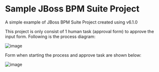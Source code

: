 Sample JBoss BPM Suite Project
==============================

A simple example of JBoss BPM Suite Project created using v6.1.0

This project is only consist of 1 human task (approval form) to approve the input form.
Following is the process diagram:

![image](https://cloud.githubusercontent.com/assets/3068071/8433529/a0d13d20-1f70-11e5-9e6f-a30a455dfb41.png)

Form when starting the process and approve task are shown below:

![image](https://cloud.githubusercontent.com/assets/3068071/8433673/733661e6-1f71-11e5-8c49-c003559e9311.png)
